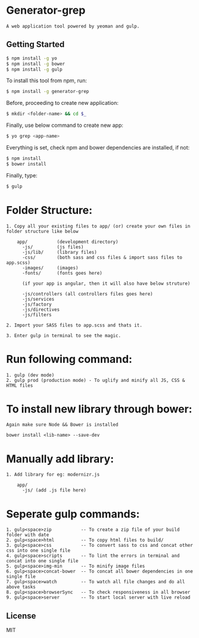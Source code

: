 # Generator-grep

    A web application tool powered by yeoman and gulp.

## Getting Started

```bash
$ npm install -g yo
$ npm install -g bower
$ npm install -g gulp
```

To install this tool from npm, run:

```bash
$ npm install -g generator-grep
```

Before, proceeding to create new application:

```bash
$ mkdir <folder-name> && cd $_
```

Finally, use below command to create new app:

```bash
$ yo grep <app-name>
```

Everything is set, check npm and bower dependencies are installed, if not:

```bash
$ npm install
$ bower install
```
Finally, type:

```bash
$ gulp
```

Folder Structure:
=====================

    1. Copy all your existing files to app/ (or) create your own files in folder structure like below

        app/           (development directory)
          -js/         (js files)
          -js/lib/     (library files)
          -css/        (both sass and css files & import sass files to app.scss)
          -images/     (images)
          -fonts/      (fonts goes here)

          (if your app is angular, then it will also have below struture)

          -js/controllers (all controllers files goes here)
          -js/services
          -js/factory
          -js/directives
          -js/filters

    2. Import your SASS files to app.scss and thats it.

    3. Enter gulp in terminal to see the magic.

Run following command:
========================

    1. gulp (dev mode)
    2. gulp prod (production mode) - To uglify and minify all JS, CSS & HTML files

To install new library through bower:
======================================

    Again make sure Node && Bower is installed

    bower install <lib-name> --save-dev

Manually add library:
=====================

    1. Add library for eg: modernizr.js

        app/
          -js/ (add .js file here)

Seperate gulp commands:
=========================

    1. gulp<space>zip           -- To create a zip file of your build folder with date
    2. gulp<space>html          -- To copy html files to build/
    3. gulp<space>css           -- To convert sass to css and concat other css into one single file
    4. gulp<space>scripts       -- To lint the errors in terminal and concat into one single file
    5. gulp<space>img-min       -- To minify image files
    6. gulp<space>concat-bower  -- To concat all bower dependencies in one single file
    7. gulp<space>watch         -- To watch all file changes and do all above tasks
    8. gulp<space>browserSync   -- To check responsiveness in all browser
    9. gulp<space>server        -- To start local server with live reload

## License

MIT
